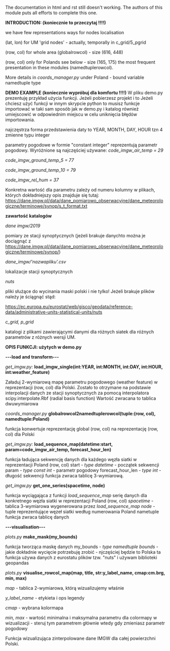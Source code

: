 The documentation in html and rst still doesn't working. The authors of this module puts all efforts to complete this one.

**INTRODUCTION: (koniecznie to przeczytaj !!!!)**

we have few representations ways for nodes localisation

(lat, lon) for UM 'grid nodes' - actually, temporally in c_grid/5_pgrid

(row, col) for whole area (globalrowcol) - size (616, 448)

(row, col) only for Polands see below - size (165, 175) the most frequent presentation in these modules (namedtuplerowcol).

More details in *coords_manager.py* under Poland - bound variable namedtuple type


**DEMO EXAMPLE (koniecznie wypróbuj dla komfortu !!!!)**
W pliku demo.py prezentuję przykład użycia funkcji. Jeżeli pobierzesz projekt i to Jeżeli chciesz użyć funkcji w innym skrypcie python
to musisz funkcje importować w taki sam sposób jak w demo.py i katalog również umiejscowić w odpowiednim miejscu w celu uniknięcia błędów importowania.


najczęstrza forma przedstawienia daty to YEAR, MONTH, DAY, HOUR tzn 4 zmienne typu integer

parametry pogodowe w formie "constant integer" reprezentują parametr pogodowy. Wyróżnione są najczęściej używane:
*code_imgw_air_temp = 29*

*code_imgw_ground_temp_5 = 77*

*code_imgw_ground_temp_10 = 79*

*code_imgw_rel_hum = 37*

Konkretna wartość dla parametru zależy od numeru kolumny w plikach, których dokładniejszy opis znajduje się tutaj:
https://dane.imgw.pl/data/dane_pomiarowo_obserwacyjne/dane_meteorologiczne/terminowe/synop/s_t_format.txt

**zawartość katalogów**

*dane imgw/2019*

pomiary ze stacji synoptycznych (jeżeli brakuje danychto można je dociągnąć z https://dane.imgw.pl/data/dane_pomiarowo_obserwacyjne/dane_meteorologiczne/terminowe/synop/)

*dane_imgw/'nazwapliku'.csv*

lokalizacje stacji synoptycznych 

*nuts*

pliki służące do wycinania maski polski i nie tylko! Jeżeli brakuje plików należy je ściągnąć stąd:

https://ec.europa.eu/eurostat/web/gisco/geodata/reference-data/administrative-units-statistical-units/nuts 

*c_grid, p_grid*

katalogi z plikami zawierającymi danymi dla różnych siatek dla różnych parametrów z różnych wersji UM. 


**OPIS FUNKCJI: użytych w demo.py**

**---load and transform---**

*get_imgw.py:*
**load_imgw_single(int:YEAR, int:MONTH, int:DAY, int:HOUR, int:weather_feature)**

Załaduj 2-wymiarową mapę parametru pogodowego (weather feature) w reprezentacji (row, col) dla Polski.
Zostało to otrzymane na podstawie interpolacji danych ze stacji synoptycznych za pomocą interpolatora scipy.interpolate.Rbf (radial basis function)
Wartość zwracana to tablica dwuwymiarowa


*coords_manager.py*
**globalrowcol2namedtuplerowcol(tuple:(row, col), namedtuple:Poland)**

funkcja konwertuje reprezentację global (row, col) na reprezentację (row, col) dla Polski

*get_imgw.py:*
**load_sequence_map(datetime:start, param=code_imgw_air_temp, forecast_hour_len)**

funkcja ładująca sekwencję danych dla każdego węzła siatki w reprezentacji Poland (row, col)
start - *type datetime* - początek sekwencji
param - *type const int* - parametr pogodowy
forecast_hour_len - *type int* - długość sekwencji
funkcja zwraca tablicę 3-wymiarową.


*get_imgw.py*
**get_one_series(spacetime, node)**

funkcja wyciągająca z funkcji  *load_sequence_map* serię danych dla konkretnego węzła siatki w reprezentacji Poland (row, col)
*spacetime* - tablica 3-wymiarowa wygenerowana przez *load_sequence_map*
*node* - tuple reprezentujące węzeł siatki według numerowania Poland nametuple
funkcja zwraca tablicę danych




**---visualisation---**

*plots.py*
**make_mask(my_bounds)**

funkcja tworząca maskę danych 
my_bounds - *type namedtuple bounds* - jakie dokładnie wycięcie potrzebuję zrobić - njczęściej będzie to Polska
ta funkcja używa danych z eurostatu plików tzw. "nuts" i używam biblioteki geopandas 




*plots.py*
**visualise_rowcol_map(map, title, str:y_label_name, cmap:cm.brg, min, max)**

*map* - tablica 2-wymiarowa, którą wizualizujemy właśnie

*y_label_name* - etykieta i ops legendy

*cmap* - wybrana kolormapa

*min, max* - wartość minimalna i maksymalna parametru dla colormapy w wizualizacji - steruj tym parametrem głównie wtedy gdy zmieniasz parametr pogodowy

Funkcja wizualizująca zinterpolowane dane IMGW dla całej powierzchni Polski.




